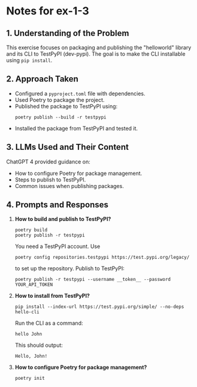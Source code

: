 # Notes for ex-1-3

## 1. Understanding of the Problem
This exercise focuses on packaging and publishing the "helloworld" library and its CLI to 
TestPyPI (dev-pypi). The goal is to make the CLI installable using `pip install`.

## 2. Approach Taken
- Configured a `pyproject.toml` file with dependencies.
- Used Poetry to package the project.
- Published the package to TestPyPI using:
    ```
    poetry publish --build -r testpypi
    ```
- Installed the package from TestPyPI and tested it.

## 3. LLMs Used and Their Content
ChatGPT 4 provided guidance on:
- How to configure Poetry for package management.
- Steps to publish to TestPyPI.
- Common issues when publishing packages.

## 4. Prompts and Responses
1. **How to build and publish to TestPyPI?**
    ```
    poetry build
    poetry publish -r testpypi
    ```
    You need a TestPyPI account. Use 
    ```
    poetry config repositories.testpypi https://test.pypi.org/legacy/
    ```
    to set up the repository. Publish to TestPyPI:
    ```
    poetry publish -r testpypi --username __token__ --password YOUR_API_TOKEN
    ```

2. **How to install from TestPyPI?**
    ```
    pip install --index-url https://test.pypi.org/simple/ --no-deps hello-cli
    ```
    Run the CLI as a command:
    ```
    hello John
    ```
    This should output:
    ```
    Hello, John!
    ```

3. **How to configure Poetry for package management?**
    ```
    poetry init
